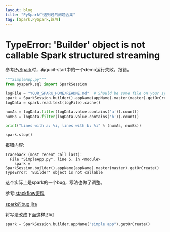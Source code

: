 ```yaml
---
layout: blog
title: "PySpark中遇到过的问题合集"
tag: [Spark,PySpark,踩坑]
---
```


# TypeError: 'Builder' object is not callable Spark structured streaming


参考[PySpark](https://spark-reference-doc-cn.readthedocs.io/zh_CN/latest/programming-guide/quick-start.html)时，再qucil-start中的一个demo运行失败，报错。
```python
"""SimpleApp.py"""
from pyspark.sql import SparkSession

logFile = "YOUR_SPARK_HOME/README.md"  # Should be some file on your system
spark = SparkSession.builder().appName(appName).master(master).getOrCreate()
logData = spark.read.text(logFile).cache()

numAs = logData.filter(logData.value.contains('a')).count()
numBs = logData.filter(logData.value.contains('b')).count()

print("Lines with a: %i, lines with b: %i" % (numAs, numBs))

spark.stop()
```
报错内容:
```
Traceback (most recent call last):
  File "SimpleApp.py", line 5, in <module>
    spark = SparkSession.builder().appName(appName).master(master).getOrCreate()
TypeError: 'Builder' object is not callable
```
这个实际上是spark的一个bug，写法也做了调整。

参考:[stackflow资料](https://stackoverflow.com/questions/41353522/typeerror-builder-object-is-not-callable-spark-structured-streaming)

[spark的bug jira](https://issues.apache.org/jira/browse/SPARK-18426)

将写法改成下面这样即可
```python
spark = SparkSession.builder.appName("simple app").getOrCreate()
```